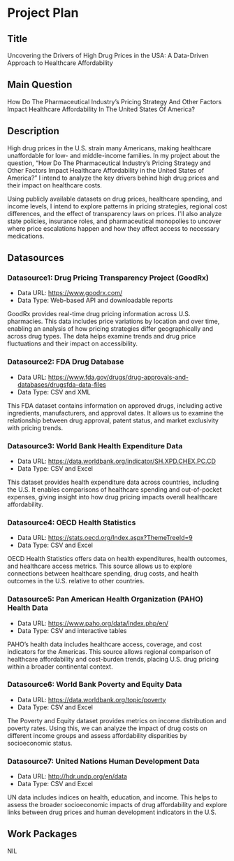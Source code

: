 # Project Plan

## Title

Uncovering the Drivers of High Drug Prices in the USA: A Data-Driven Approach to Healthcare Affordability

## Main Question

How Do The Pharmaceutical Industry’s Pricing Strategy And Other Factors Impact Healthcare Affordability In The United States Of America?

## Description

High drug prices in the U.S. strain many Americans, making healthcare unaffordable for low- and middle-income families. In my project about the question, “How Do The Pharmaceutical Industry’s Pricing Strategy and Other Factors Impact Healthcare Affordability in the United States of America?” I intend to analyze the key drivers behind high drug prices and their impact on healthcare costs. 

Using publicly available datasets on drug prices, healthcare spending, and income levels, I intend to explore patterns in pricing strategies, regional cost differences, and the effect of transparency laws on prices. I'll also analyze state policies, insurance roles, and pharmaceutical monopolies to uncover where price escalations happen and how they affect access to necessary medications.

## Datasources

### Datasource1: Drug Pricing Transparency Project (GoodRx)
* Data URL: https://www.goodrx.com/
* Data Type: Web-based API and downloadable reports

GoodRx provides real-time drug pricing information across U.S. pharmacies. This data includes price variations by location and over time, enabling an analysis of how pricing strategies differ geographically and across drug types. The data helps examine trends and drug price fluctuations and their impact on accessibility.

### Datasource2: FDA Drug Database
* Data URL: https://www.fda.gov/drugs/drug-approvals-and-databases/drugsfda-data-files
* Data Type: CSV and XML

This FDA dataset contains information on approved drugs, including active ingredients, manufacturers, and approval dates. It allows us to examine the relationship between drug approval, patent status, and market exclusivity with pricing trends.

### Datasource3: World Bank Health Expenditure Data
* Data URL: https://data.worldbank.org/indicator/SH.XPD.CHEX.PC.CD
* Data Type: CSV and Excel

This dataset provides health expenditure data across countries, including the U.S. It enables comparisons of healthcare spending and out-of-pocket expenses, giving insight into how drug pricing impacts overall healthcare affordability.

### Datasource4: OECD Health Statistics
* Data URL: https://stats.oecd.org/Index.aspx?ThemeTreeId=9
* Data Type: CSV and Excel

OECD Health Statistics offers data on health expenditures, health outcomes, and healthcare access metrics. This source allows us to explore connections between healthcare spending, drug costs, and health outcomes in the U.S. relative to other countries.

### Datasource5: Pan American Health Organization (PAHO) Health Data
* Data URL: https://www.paho.org/data/index.php/en/
* Data Type: CSV and interactive tables

PAHO’s health data includes healthcare access, coverage, and cost indicators for the Americas. This source allows regional comparison of healthcare affordability and cost-burden trends, placing U.S. drug pricing within a broader continental context.

### Datasource6: World Bank Poverty and Equity Data
* Data URL: https://data.worldbank.org/topic/poverty
* Data Type: CSV and Excel

The Poverty and Equity dataset provides metrics on income distribution and poverty rates. Using this, we can analyze the impact of drug costs on different income groups and assess affordability disparities by socioeconomic status.

### Datasource7: United Nations Human Development Data
* Data URL: http://hdr.undp.org/en/data
* Data Type: CSV and Excel

UN data includes indices on health, education, and income. This helps to assess the broader socioeconomic impacts of drug affordability and explore links between drug prices and human development indicators in the U.S.

## Work Packages

NIL
